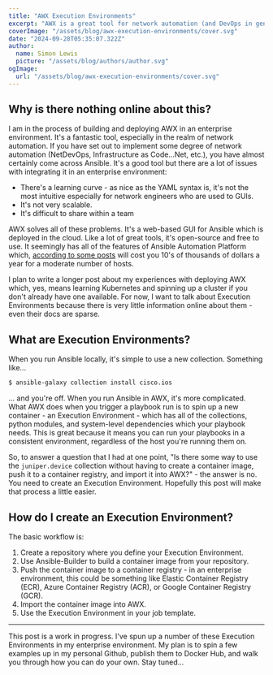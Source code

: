 ```yaml
---
title: "AWX Execution Environments"
excerpt: "AWX is a great tool for network automation (and DevOps in general) but there is very little information online about some of the basic building blocks of the tool. This post is an attempt to get you up and running quickly with basic Execution Environments to use in AWX."
coverImage: "/assets/blog/awx-execution-environments/cover.svg"
date: "2024-09-28T05:35:07.322Z"
author:
  name: Simon Lewis
  picture: "/assets/blog/authors/author.svg"
ogImage:
  url: "/assets/blog/awx-execution-environments/cover.svg"
---
```


## Why is there nothing online about this?

I am in the process of building and deploying AWX in an enterprise environment. It's a fantastic tool, especially in the realm of network automation. If you have set out to implement some degree of network automation (NetDevOps, Infrastructure as Code...Net, etc.), you have almost certainly come across Ansible. It's a good tool but there are a lot of issues with integrating it in an enterprise environment:

- There's a learning curve - as nice as the YAML syntax is, it's not the most intuitive especially for network engineers who are used to GUIs.
- It's not very scalable.
- It's difficult to share within a team

AWX solves all of these problems. It's a web-based GUI for Ansible which is deployed in the cloud. Like a lot of great tools, it's open-source and free to use. It seemingly has all of the features of Ansible Automation Platform which, [according to some posts](https://www.reddit.com/r/redhat/comments/w3wo2q/redhat_ansible/) will cost you 10's of thousands of dollars a year for a moderate number of hosts.

I plan to write a longer post about my experiences with deploying AWX which, yes, means learning Kubernetes and spinning up a cluster if you don't already have one available. For now, I want to talk about Execution Environments because there is very little information online about them - even their docs are sparse.

## What are Execution Environments?

When you run Ansible locally, it's simple to use a new collection. Something like...

```bash
$ ansible-galaxy collection install cisco.ios
```

... and you're off. When you run Ansible in AWX, it's more complicated. What AWX does when you trigger a playbook run is to spin up a new container - an Execution Environment - which has all of the collections, python modules, and system-level dependencies which your playbook needs. This is great because it means you can run your playbooks in a consistent environment, regardless of the host you're running them on.

So, to answer a question that I had at one point, "Is there some way to use the `juniper.device` collection without having to create a container image, push it to a container registry, and import it into AWX?" - the answer is no. You need to create an Execution Environment. Hopefully this post will make that process a little easier.

## How do I create an Execution Environment?

The basic workflow is:

1. Create a repository where you define your Execution Environment.
2. Use Ansible-Builder to build a container image from your repository.
3. Push the container image to a container registry - in an enterprise environment, this could be something like Elastic Container Registry (ECR), Azure Container Registry (ACR), or Google Container Registry (GCR).
4. Import the container image into AWX.
5. Use the Execution Environment in your job template.

---

This post is a work in progress. I've spun up a number of these Execution Environments in my enterprise environment. My plan is to spin a few examples up in my personal Github, publish them to Docker Hub, and walk you through how you can do your own. Stay tuned...
